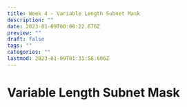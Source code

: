 ```yaml
---
title: Week 4 - Variable Length Subnet Mask
description: ""
date: 2023-01-09T00:00:22.676Z
preview: ""
draft: false
tags: ""
categories: ""
lastmod: 2023-01-09T01:31:58.606Z
---
```

# Variable Length Subnet Mask